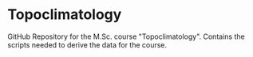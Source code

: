 # Topoclimatology
GitHub Repository for the M.Sc. course "Topoclimatology". Contains the scripts needed to derive the data for the course. 
